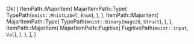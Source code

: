 Ok(
    [
        ItemPath::MajorItem(
            MajarItemPath::Type(
                TypePath(`mnist::MnistLabel`, `Enum`),
            ),
        ),
        ItemPath::MajorItem(
            MajarItemPath::Type(
                TypePath(`mnist::BinaryImage28`, `Struct`),
            ),
        ),
        ItemPath::MajorItem(
            MajarItemPath::Fugitive(
                FugitivePath(`mnist::input`, `Val`),
            ),
        ),
    ],
)
